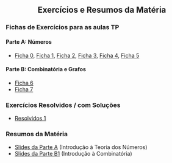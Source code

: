 
<h2 align="center"> Exercícios e Resumos da Matéria</h2>  

### Fichas de Exercícios para as aulas TP

#### Parte A: Números
- [Ficha 0](http://cfloren.wdfiles.com/local--files/discreta/Problemas0.pdf), [Ficha 1](http://cfloren.wdfiles.com/local--files/discreta/Problemas1.pdf), [Ficha 2](http://cfloren.wdfiles.com/local--files/discreta/Problemas2.pdf), [Ficha 3](http://cfloren.wdfiles.com/local--files/discreta/Problemas3.pdf), [Ficha 4](http://cfloren.wdfiles.com/local--files/discreta/Problemas4.pdf), [Ficha 5](http://cfloren.wdfiles.com/local--files/discreta/Problemas5.pdf)

#### Parte B: Combinatória e Grafos
- [Ficha 6](http://cfloren.wdfiles.com/local--files/discreta/Problemas6.pdf)
- [Ficha 7](http://cfloren.wdfiles.com/local--files/discreta/Problemas7.pdf)

### Exercícios Resolvidos / com Soluções
- [Resolvidos 1](http://cfloren.wdfiles.com/local--files/discreta/Resolvidos1.pdf) 

<!-- ### Exercícios Adicionais -->

### Resumos da Matéria
- [Slides da Parte A](http://cfloren.wdfiles.com/local--files/discreta/Slides-ITN.pdf) (Introdução à Teoria dos Números)
- [Slides da Parte B1](http://cfloren.wdfiles.com/local--files/discreta/Slides-ICE.pdf) (Introdução à Combinatória)

